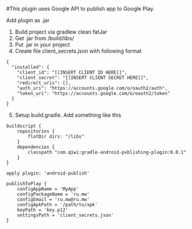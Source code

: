 #This plugin uses Google API to publish app to Google Play.

Add plugin as .jar

1. Build project via gradlew clean fatJar
2. Get .jar from /build/libs/
3. Put .jar in your project
4. Create file client_secrets.json with following format
```
{
  "installed": {
    "client_id": "[[INSERT CLIENT ID HERE]]",
    "client_secret": "[[INSERT CLIENT SECRET HERE]]",
    "redirect_uris": [],
    "auth_uri": "https://accounts.google.com/o/oauth2/auth",
    "token_uri": "https://accounts.google.com/o/oauth2/token"
  }
}
```
5. Setup build.gradle. Add something like this
```
buildscript {
    repositories {
        flatDir dirs: "/libs"
    }
    dependencies {
        classpath "com.qiwi:gradle-android-publishing-plugin:0.0.1"
    }
}

apply plugin: 'android-publish'

publishToPlay {
    configAppName = 'MyApp'
    configPackageName = 'ru.mw'
    configEmail = 'ru.mw@ru.mw'
    configApkPath = '/path/to/apk'
    keyPath = 'key.p12'
    settingsPath = 'client_secrets.json'
}
```
